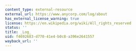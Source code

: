 ```yaml
---
content_type: external-resource
external_url: https://www.anycorp.com/log/about
has_external_license_warning: true
license: https://en.wikipedia.org/wiki/All_rights_reserved
status: ''
title: _Log_
uid: f4692683-d770-41e4-b0c8-a396e2641557
wayback_url: ''
---
```

